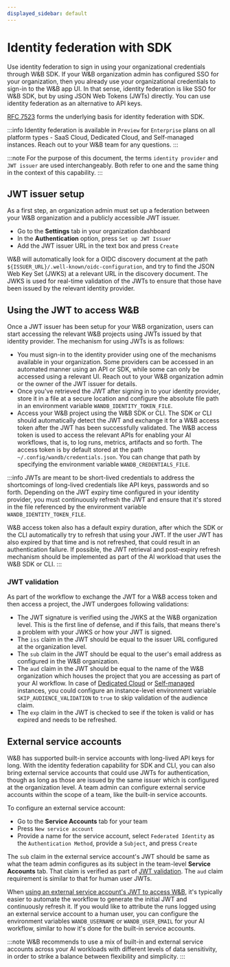 ```yaml
---
displayed_sidebar: default
---
```


# Identity federation with SDK

Use identity federation to sign in using your organizational credentials through W&B SDK. If your W&B organization admin has configured SSO for your organization, then you already use your organizational credentials to sign-in to the W&B app UI. In that sense, identity federation is like SSO for W&B SDK, but by using JSON Web Tokens (JWTs) directly. You can use identity federation as an alternative to API keys.

[RFC 7523](https://datatracker.ietf.org/doc/html/rfc7523) forms the underlying basis for identity federation with SDK.

:::info
Identity federation is available in `Preview` for `Enterprise` plans on all platform types - SaaS Cloud, Dedicated Cloud, and Self-managed instances. Reach out to your W&B team for any questions.
:::

:::note
For the purpose of this document, the terms `identity provider` and `JWT issuer` are used interchangeably. Both refer to one and the same thing in the context of this capability.
:::

## JWT issuer setup

As a first step, an organization admin must set up a federation between your W&B organization and a publicly accessible JWT issuer.

* Go to the **Settings** tab in your organization dashboard
* In the **Authentication** option, press `Set up JWT Issuer`
* Add the JWT issuer URL in the text box and press `Create`

W&B will automatically look for a OIDC discovery document at the path `${ISSUER_URL}/.well-known/oidc-configuration`, and try to find the JSON Web Key Set (JWKS) at a relevant URL in the discovery document. The JWKS is used for real-time validation of the JWTs to ensure that those have been issued by the relevant identity provider.

## Using the JWT to access W&B

Once a JWT issuer has been setup for your W&B organization, users can start accessing the relevant W&B projects using JWTs issued by that identity provider. The mechanism for using JWTs is as follows:

* You must sign-in to the identity provider using one of the mechanisms available in your organization. Some providers can be accessed in an automated manner using an API or SDK, while some can only be accessed using a relevant UI. Reach out to your W&B organization admin or the owner of the JWT issuer for details.
* Once you've retrieved the JWT after signing in to your identity provider, store it in a file at a secure location and configure the absolute file path in an environment variable `WANDB_IDENTITY_TOKEN_FILE`.
* Access your W&B project using the W&B SDK or CLI. The SDK or CLI should automatically detect the JWT and exchange it for a W&B access token after the JWT has been successfully validated. The W&B access token is used to access the relevant APIs for enabling your AI workflows, that is, to log runs, metrics, artifacts and so forth. The access token is by default stored at the path `~/.config/wandb/credentials.json`. You can change that path by specifying the environment variable `WANDB_CREDENTIALS_FILE`.

:::info
JWTs are meant to be short-lived credentials to address the shortcomings of long-lived credentials like API keys, passwords and so forth. Depending on the JWT expiry time configured in your identity provider, you must continuously refresh the JWT and ensure that it's stored in the file referenced by the environment variable `WANDB_IDENTITY_TOKEN_FILE`.

W&B access token also has a default expiry duration, after which the SDK or the CLI automatically try to refresh that using your JWT. If the user JWT has also expired by that time and is not refreshed, that could result in an authentication failure. If possible, the JWT retrieval and post-expiry refresh mechanism should be implemented as part of the AI workload that uses the W&B SDK or CLI.
:::

### JWT validation

As part of the workflow to exchange the JWT for a W&B access token and then access a project, the JWT undergoes following validations:

* The JWT signature is verified using the JWKS at the W&B organization level. This is the first line of defense, and if this fails, that means there's a problem with your JWKS or how your JWT is signed.
* The `iss` claim in the JWT should be equal to the issuer URL configured at the organization level.
* The `sub` claim in the JWT should be equal to the user's email address as configured in the W&B organization.
* The `aud` claim in the JWT should be equal to the name of the W&B organization which houses the project that you are accessing as part of your AI workflow. In case of [Dedicated Cloud](../hosting-options/dedicated_cloud.md) or [Self-managed](../hosting-options/self-managed.md) instances, you could configure an instance-level environment variable `SKIP_AUDIENCE_VALIDATION` to `true` to skip validation of the audience claim.
* The `exp` claim in the JWT is checked to see if the token is valid or has expired and needs to be refreshed.

## External service accounts

W&B has supported built-in service accounts with long-lived API keys for long. With the identity federation capability for SDK and CLI, you can also bring external service accounts that could use JWTs for authentication, though as long as those are issued by the same issuer which is configured at the organization level. A team admin can configure external service accounts within the scope of a team, like the built-in service accounts.

To configure an external service account:

* Go to the **Service Accounts** tab for your team
* Press `New service account`
* Provide a name for the service account, select `Federated Identity` as the `Authentication Method`, provide a `Subject`, and press `Create`

The `sub` claim in the external service account's JWT should be same as what the team admin configures as its subject in the team-level **Service Accounts** tab. That claim is verified as part of [JWT validation](#jwt-validation). The `aud` claim requirement is similar to that for human user JWTs.

When [using an external service account's JWT to access W&B](#using-the-jwt-to-access-wb), it's typically easier to automate the workflow to generate the initial JWT and continuously refresh it. If you would like to attribute the runs logged using an external service account to a human user, you can configure the environment variables `WANDB_USERNAME` or `WANDB_USER_EMAIL` for your AI workflow, similar to how it's done for the built-in service accounts.

:::note
W&B recommends to use a mix of built-in and external service accounts across your AI workloads with different levels of data sensitivity, in order to strike a balance between flexibility and simplicity.
:::


